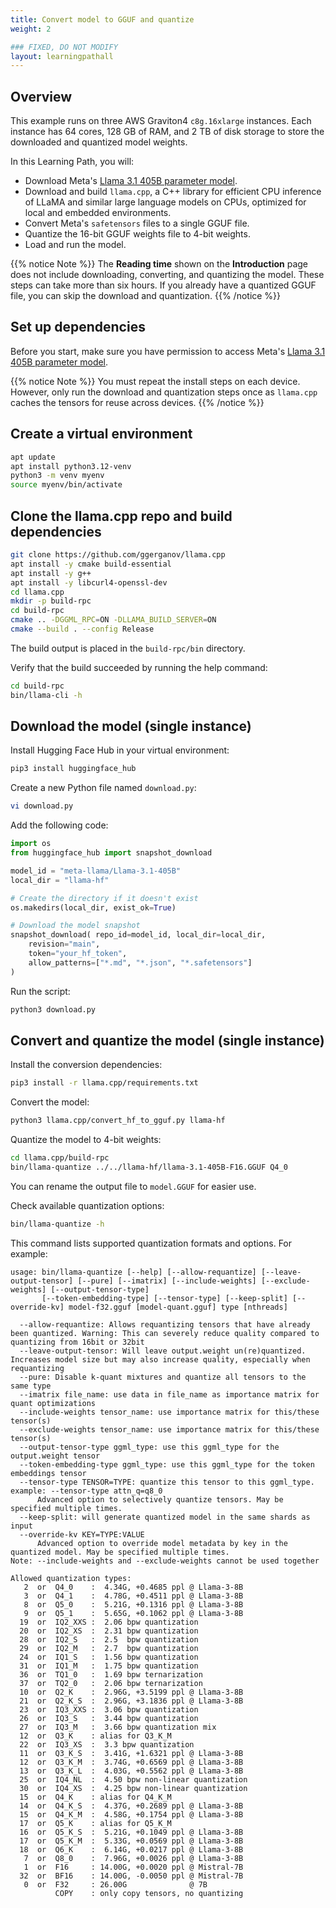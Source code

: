 ```yaml
---
title: Convert model to GGUF and quantize
weight: 2

### FIXED, DO NOT MODIFY
layout: learningpathall
---
```


## Overview

This example runs on three AWS Graviton4 `c8g.16xlarge` instances. Each instance has 64 cores, 128 GB of RAM, and 2 TB of disk storage to store the downloaded and quantized model weights.

In this Learning Path, you will:

- Download Meta's [Llama 3.1 405B parameter model](https://huggingface.co/meta-llama/Llama-3.1-405B).
- Download and build `llama.cpp`, a C++ library for efficient CPU inference of LLaMA and similar large language models on CPUs, optimized for local and embedded environments.
- Convert Meta's `safetensors` files to a single GGUF file.
- Quantize the 16-bit GGUF weights file to 4-bit weights.
- Load and run the model.

{{% notice Note %}}
The **Reading time** shown on the **Introduction** page does not include downloading, converting, and quantizing the model. These steps can take more than six hours. If you already have a quantized GGUF file, you can skip the download and quantization.
{{% /notice %}}

## Set up dependencies

Before you start, make sure you have permission to access Meta's [Llama 3.1 405B parameter model](https://huggingface.co/meta-llama/Llama-3.1-405B).

{{% notice Note %}}
You must repeat the install steps on each device. However, only run the download and quantization steps once as `llama.cpp` caches the tensors for reuse across devices.
{{% /notice %}}

## Create a virtual environment

```bash
apt update
apt install python3.12-venv
python3 -m venv myenv
source myenv/bin/activate
```

## Clone the llama.cpp repo and build dependencies

```bash
git clone https://github.com/ggerganov/llama.cpp
apt install -y cmake build-essential
apt install -y g++
apt install -y libcurl4-openssl-dev
cd llama.cpp
mkdir -p build-rpc
cd build-rpc
cmake .. -DGGML_RPC=ON -DLLAMA_BUILD_SERVER=ON
cmake --build . --config Release
```

The build output is placed in the `build-rpc/bin` directory.

Verify that the build succeeded by running the help command:

```bash
cd build-rpc
bin/llama-cli -h
```

## Download the model (single instance)

Install Hugging Face Hub in your virtual environment:

```bash
pip3 install huggingface_hub
```

Create a new Python file named `download.py`:

```bash
vi download.py
```

Add the following code:

```python
import os
from huggingface_hub import snapshot_download

model_id = "meta-llama/Llama-3.1-405B"
local_dir = "llama-hf"

# Create the directory if it doesn't exist
os.makedirs(local_dir, exist_ok=True)

# Download the model snapshot
snapshot_download( repo_id=model_id, local_dir=local_dir,
    revision="main",
    token="your_hf_token",
    allow_patterns=["*.md", "*.json", "*.safetensors"]
)
```

Run the script:

```bash
python3 download.py
```

## Convert and quantize the model (single instance)

Install the conversion dependencies:

```bash
pip3 install -r llama.cpp/requirements.txt
```

Convert the model:

```bash
python3 llama.cpp/convert_hf_to_gguf.py llama-hf
```

Quantize the model to 4-bit weights:

```bash
cd llama.cpp/build-rpc
bin/llama-quantize ../../llama-hf/llama-3.1-405B-F16.GGUF Q4_0
```

You can rename the output file to `model.GGUF` for easier use.

Check available quantization options:

```bash
bin/llama-quantize -h
```

This command lists supported quantization formats and options. For example:

```output
usage: bin/llama-quantize [--help] [--allow-requantize] [--leave-output-tensor] [--pure] [--imatrix] [--include-weights] [--exclude-weights] [--output-tensor-type]
       [--token-embedding-type] [--tensor-type] [--keep-split] [--override-kv] model-f32.gguf [model-quant.gguf] type [nthreads]

  --allow-requantize: Allows requantizing tensors that have already been quantized. Warning: This can severely reduce quality compared to quantizing from 16bit or 32bit
  --leave-output-tensor: Will leave output.weight un(re)quantized. Increases model size but may also increase quality, especially when requantizing
  --pure: Disable k-quant mixtures and quantize all tensors to the same type
  --imatrix file_name: use data in file_name as importance matrix for quant optimizations
  --include-weights tensor_name: use importance matrix for this/these tensor(s)
  --exclude-weights tensor_name: use importance matrix for this/these tensor(s)
  --output-tensor-type ggml_type: use this ggml_type for the output.weight tensor
  --token-embedding-type ggml_type: use this ggml_type for the token embeddings tensor
  --tensor-type TENSOR=TYPE: quantize this tensor to this ggml_type. example: --tensor-type attn_q=q8_0
      Advanced option to selectively quantize tensors. May be specified multiple times.
  --keep-split: will generate quantized model in the same shards as input
  --override-kv KEY=TYPE:VALUE
      Advanced option to override model metadata by key in the quantized model. May be specified multiple times.
Note: --include-weights and --exclude-weights cannot be used together

Allowed quantization types:
   2  or  Q4_0    :  4.34G, +0.4685 ppl @ Llama-3-8B
   3  or  Q4_1    :  4.78G, +0.4511 ppl @ Llama-3-8B
   8  or  Q5_0    :  5.21G, +0.1316 ppl @ Llama-3-8B
   9  or  Q5_1    :  5.65G, +0.1062 ppl @ Llama-3-8B
  19  or  IQ2_XXS :  2.06 bpw quantization
  20  or  IQ2_XS  :  2.31 bpw quantization
  28  or  IQ2_S   :  2.5  bpw quantization
  29  or  IQ2_M   :  2.7  bpw quantization
  24  or  IQ1_S   :  1.56 bpw quantization
  31  or  IQ1_M   :  1.75 bpw quantization
  36  or  TQ1_0   :  1.69 bpw ternarization
  37  or  TQ2_0   :  2.06 bpw ternarization
  10  or  Q2_K    :  2.96G, +3.5199 ppl @ Llama-3-8B
  21  or  Q2_K_S  :  2.96G, +3.1836 ppl @ Llama-3-8B
  23  or  IQ3_XXS :  3.06 bpw quantization
  26  or  IQ3_S   :  3.44 bpw quantization
  27  or  IQ3_M   :  3.66 bpw quantization mix
  12  or  Q3_K    : alias for Q3_K_M
  22  or  IQ3_XS  :  3.3 bpw quantization
  11  or  Q3_K_S  :  3.41G, +1.6321 ppl @ Llama-3-8B
  12  or  Q3_K_M  :  3.74G, +0.6569 ppl @ Llama-3-8B
  13  or  Q3_K_L  :  4.03G, +0.5562 ppl @ Llama-3-8B
  25  or  IQ4_NL  :  4.50 bpw non-linear quantization
  30  or  IQ4_XS  :  4.25 bpw non-linear quantization
  15  or  Q4_K    : alias for Q4_K_M
  14  or  Q4_K_S  :  4.37G, +0.2689 ppl @ Llama-3-8B
  15  or  Q4_K_M  :  4.58G, +0.1754 ppl @ Llama-3-8B
  17  or  Q5_K    : alias for Q5_K_M
  16  or  Q5_K_S  :  5.21G, +0.1049 ppl @ Llama-3-8B
  17  or  Q5_K_M  :  5.33G, +0.0569 ppl @ Llama-3-8B
  18  or  Q6_K    :  6.14G, +0.0217 ppl @ Llama-3-8B
   7  or  Q8_0    :  7.96G, +0.0026 ppl @ Llama-3-8B
   1  or  F16     : 14.00G, +0.0020 ppl @ Mistral-7B
  32  or  BF16    : 14.00G, -0.0050 ppl @ Mistral-7B
   0  or  F32     : 26.00G              @ 7B
          COPY    : only copy tensors, no quantizing
```